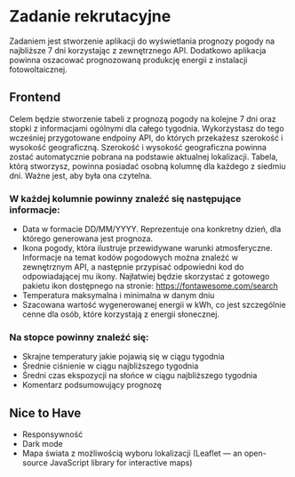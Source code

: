 # Zadanie rekrutacyjne
Zadaniem jest stworzenie aplikacji do wyświetlania prognozy pogody na najbliższe 7 dni korzystając z zewnętrznego API. Dodatkowo aplikacja powinna oszacować prognozowaną produkcję energii z instalacji fotowoltaicznej.

## Frontend
Celem będzie stworzenie tabeli z prognozą pogody na kolejne 7 dni oraz stopki z informacjami ogólnymi dla całego tygodnia. Wykorzystasz do tego wcześniej przygotowane endpoiny API, do których przekażesz szerokość i wysokość geograficzną. Szerokość i wysokość geograficzna powinna zostać automatycznie pobrana na podstawie aktualnej lokalizacji.
Tabela, którą stworzysz, powinna posiadać osobną kolumnę dla każdego z siedmiu dni. Ważne jest, aby była ona czytelna.
### W każdej kolumnie powinny znaleźć się następujące informacje:
*	Data w formacie DD/MM/YYYY. Reprezentuje ona konkretny dzień, dla którego generowana jest prognoza.
*	Ikona pogody, która ilustruje przewidywane warunki atmosferyczne. Informacje na temat kodów pogodowych można znaleźć w zewnętrznym API, a następnie przypisać odpowiedni kod do odpowiadającej mu ikony. Najłatwiej będzie skorzystać z gotowego pakietu ikon dostępnego na stronie: https://fontawesome.com/search
*	Temperatura maksymalna i minimalna w danym dniu
*	Szacowana wartość wygenerowanej energii w kWh, co jest szczególnie cenne dla osób, które korzystają z energii słonecznej.
### Na stopce powinny znaleźć się:
*	Skrajne temperatury jakie pojawią się w ciągu tygodnia
*	Średnie ciśnienie w ciągu najbliższego tygodnia
*	Średni czas ekspozycji na słońce w ciągu najbliższego tygodnia
*	Komentarz podsumowujący prognozę

## Nice to Have
* Responsywność
* Dark mode
* Mapa świata z możliwością wyboru lokalizacji (Leaflet — an open-source JavaScript library for interactive maps)
